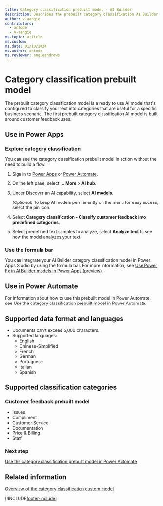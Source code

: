 ```yaml
---
title: Category classification prebuilt model - AI Builder
description: Describes the prebuilt category classification AI Builder model.
author: v-aangie
contributors:
  - antode
  - v-aangie
ms.topic: article
ms.custom: 
ms.date: 01/10/2024
ms.author: antode
ms.reviewer: angieandrews
---
```


# Category classification prebuilt model

The prebuilt category classification model is a ready to use AI model that's configured to classify your text into categories that are useful for a specific business scenario. The first prebuilt category classification AI model is built around customer feedback uses.

## Use in Power Apps

### Explore category classification

You can see the category classification prebuilt model in action without the need to build a flow.

1. Sign in to [Power Apps](https://make.powerapps.com) or [Power Automate](https://make.powerautomate.com).
1. On the left pane, select **... More** > **AI hub**.
1. Under Discover an AI capability, select **AI models**.

    *(Optional)* To keep AI models permanently on the menu for easy access, select the pin icon.

1. Select **Category classification - Classify customer feedback into predefined categories**.
1. Select predefined text samples to analyze, select **Analyze text** to see how the model analyzes your text.

### Use the formula bar

You can integrate your AI Builder category classification model in Power Apps Studio by using the formula bar. For more information, see [Use Power Fx in AI Builder models in Power Apps (preview)](powerfx-in-powerapps.md).

## Use in Power Automate

For information about how to use this prebuilt model in Power Automate, see [Use the category classification prebuilt model in Power Automate](prebuilt-category-classification-pwr-automate.md).

## Supported data format and languages

- Documents can't exceed 5,000 characters.
- Supported languages:
  - English
  - Chinese-Simplified
  - French
  - German
  - Portuguese
  - Italian
  - Spanish

## Supported classification categories

### Customer feedback prebuilt model

- Issues
- Compliment
- Customer Service
- Documentation
- Price & Billing
- Staff

### Next step

[Use the category classification prebuilt model in Power Automate](prebuilt-category-classification-pwr-automate.md)

## Related information

[Overview of the category classification custom model](text-classification-overview.md)


[!INCLUDE[footer-include](includes/footer-banner.md)]
